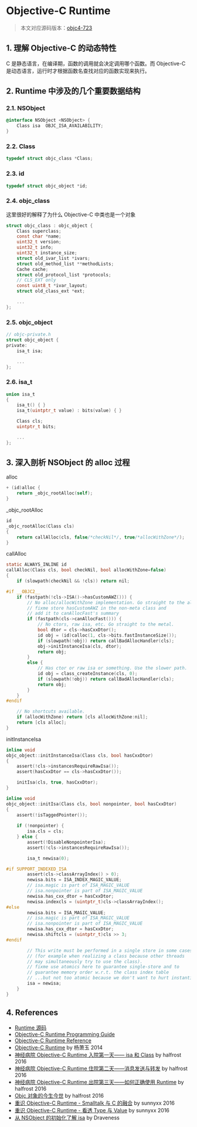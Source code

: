 # Objective-C Runtime

> 本文对应源码版本：[objc4-723](https://opensource.apple.com/tarballs/objc4/objc4-723.tar.gz)

## 1. 理解 Objective-C 的动态特性
C 是静态语言，在编译期，函数的调用就会决定调用哪个函数。而 Objective-C 是动态语言，运行时才根据函数名查找对应的函数实现来执行。

## 2. Runtime 中涉及的几个重要数据结构

### 2.1. NSObject
``` Objective-C
@interface NSObject <NSObject> {
    Class isa  OBJC_ISA_AVAILABILITY;
}
```

### 2.2. Class
``` C
typedef struct objc_class *Class;
```

### 2.3. id
``` C
typedef struct objc_object *id;
```

### 2.4. objc_class
这里很好的解释了为什么 Objective-C 中类也是一个对象
``` C
struct objc_class : objc_object {
    Class superclass;
    const char *name;
    uint32_t version;
    uint32_t info;
    uint32_t instance_size;
    struct old_ivar_list *ivars;
    struct old_method_list **methodLists;
    Cache cache;
    struct old_protocol_list *protocols;
    // CLS_EXT only
    const uint8_t *ivar_layout;
    struct old_class_ext *ext;

    ...
};
```

### 2.5. objc_object
``` C
// objc-private.h
struct objc_object {
private:
    isa_t isa;

    ...
};
```

### 2.6. isa_t
``` C
union isa_t 
{
    isa_t() { }
    isa_t(uintptr_t value) : bits(value) { }

    Class cls;
    uintptr_t bits;

    ...
};
```

## 3. 深入剖析 NSObject 的 alloc 过程

alloc
``` Objective-C
+ (id)alloc {
    return _objc_rootAlloc(self);
}
```

_objc_rootAlloc
``` C
id
_objc_rootAlloc(Class cls)
{
    return callAlloc(cls, false/*checkNil*/, true/*allocWithZone*/);
}
```

callAlloc
``` C
static ALWAYS_INLINE id
callAlloc(Class cls, bool checkNil, bool allocWithZone=false)
{
    if (slowpath(checkNil && !cls)) return nil;

#if __OBJC2__
    if (fastpath(!cls->ISA()->hasCustomAWZ())) {
        // No alloc/allocWithZone implementation. Go straight to the allocator.
        // fixme store hasCustomAWZ in the non-meta class and 
        // add it to canAllocFast's summary
        if (fastpath(cls->canAllocFast())) {
            // No ctors, raw isa, etc. Go straight to the metal.
            bool dtor = cls->hasCxxDtor();
            id obj = (id)calloc(1, cls->bits.fastInstanceSize());
            if (slowpath(!obj)) return callBadAllocHandler(cls);
            obj->initInstanceIsa(cls, dtor);
            return obj;
        }
        else {
            // Has ctor or raw isa or something. Use the slower path.
            id obj = class_createInstance(cls, 0);
            if (slowpath(!obj)) return callBadAllocHandler(cls);
            return obj;
        }
    }
#endif

    // No shortcuts available.
    if (allocWithZone) return [cls allocWithZone:nil];
    return [cls alloc];
}
```

initInstanceIsa
``` C
inline void 
objc_object::initInstanceIsa(Class cls, bool hasCxxDtor)
{
    assert(!cls->instancesRequireRawIsa());
    assert(hasCxxDtor == cls->hasCxxDtor());

    initIsa(cls, true, hasCxxDtor);
}

inline void 
objc_object::initIsa(Class cls, bool nonpointer, bool hasCxxDtor) 
{ 
    assert(!isTaggedPointer()); 
    
    if (!nonpointer) {
        isa.cls = cls;
    } else {
        assert(!DisableNonpointerIsa);
        assert(!cls->instancesRequireRawIsa());

        isa_t newisa(0);

#if SUPPORT_INDEXED_ISA
        assert(cls->classArrayIndex() > 0);
        newisa.bits = ISA_INDEX_MAGIC_VALUE;
        // isa.magic is part of ISA_MAGIC_VALUE
        // isa.nonpointer is part of ISA_MAGIC_VALUE
        newisa.has_cxx_dtor = hasCxxDtor;
        newisa.indexcls = (uintptr_t)cls->classArrayIndex();
#else
        newisa.bits = ISA_MAGIC_VALUE;
        // isa.magic is part of ISA_MAGIC_VALUE
        // isa.nonpointer is part of ISA_MAGIC_VALUE
        newisa.has_cxx_dtor = hasCxxDtor;
        newisa.shiftcls = (uintptr_t)cls >> 3;
#endif

        // This write must be performed in a single store in some cases
        // (for example when realizing a class because other threads
        // may simultaneously try to use the class).
        // fixme use atomics here to guarantee single-store and to
        // guarantee memory order w.r.t. the class index table
        // ...but not too atomic because we don't want to hurt instantiation
        isa = newisa;
    }
}
```

## 4. References
- [Runtime 源码](https://opensource.apple.com/tarballs/objc4/)
- [Objective-C Runtime Programming Guide](https://developer.apple.com/library/content/documentation/Cocoa/Conceptual/ObjCRuntimeGuide/Introduction/Introduction.html#//apple_ref/doc/uid/TP40008048)
- [Objective-C Runtime Reference](https://developer.apple.com/library/mac/documentation/Cocoa/Reference/ObjCRuntimeRef/index.html)
- [Objective-C Runtime](http://yulingtianxia.com/blog/2014/11/05/objective-c-runtime/) by 杨萧玉 2014
- [神经病院 Objective-C Runtime 入院第一天—— isa 和 Class](https://halfrost.com/objc_runtime_isa_class/) by halfrost 2016
- [神经病院 Objective-C Runtime 住院第二天——消息发送与转发](https://halfrost.com/objc_runtime_objc_msgsend/) by halfrost 2016
- [神经病院 Objective-C Runtime 出院第三天——如何正确使用 Runtime](https://halfrost.com/how_to_use_runtime/) by halfrost 2016
- [Objc 对象的今生今世](https://halfrost.com/objc_life/) by halfrost 2016
- [重识 Objective-C Runtime - Smalltalk 与 C 的融合](http://blog.sunnyxx.com/2016/08/13/reunderstanding-runtime-0/) by sunnyxx 2016
- [重识 Objective-C Runtime - 看透 Type 与 Value](http://blog.sunnyxx.com/2016/08/13/reunderstanding-runtime-1/) by sunnyxx 2016
- [从 NSObject 的初始化了解 isa](https://github.com/Draveness/analyze/blob/master/contents/objc/从%20NSObject%20的初始化了解%20isa.md) by Draveness